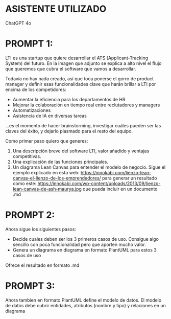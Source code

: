 # ASISTENTE UTILIZADO

ChatGPT 4o

# PROMPT 1:

LTI es una startup que quiere desarrollar el ATS (Applicant-Tracking System) del futuro. En la imagen que adjunto se explica a alto nivel el flujo que queremos que cubra el software que vamos a desarrollar.

Todavía no hay nada creado, así que toca ponerse el gorro de product manager y definir esas funcionalidades clave que harán brillar a LTI por encima de los competidores: 

- Aumentar la eficiencia para los departamentos de HR
- Mejorar la colaboración en tiempo real entre reclutadores y managers
- Automatizaciones
- Asistencia de IA en diversas tareas

...es el momento de hacer brainstorming, investigar cuáles pueden ser las claves del éxito, y dejarlo plasmado para el resto del equipo.

Como primer paso quiero que generes:

1. Una descripción breve del software LTI, valor añadido y ventajas competitivas. 
2. Una explicación de las funciones principales. 
3. Un diagrama Lean Canvas para entender el modelo de negocio. Sigue el ejemplo explicado en esta web: https://innokabi.com/lienzo-lean-canvas-el-lienzo-de-los-emprendedores/ para generar un resultado como este: https://innokabi.com/wp-content/uploads/2013/09/lienzo-lean-canvas-de-ash-maurya.jpg que pueda incluir en un documento .md

# PROMPT 2:

Ahora sigue los siguientes pasos:

- Decide cuales deben ser los 3 primeros casos de uso. Consigue algo sencillo con poca funcionalidad pero que aporten mucho valor. 
- Genera un diagrama en diagrama en formato PlantUML para estos 3 casos de uso

Ofrece el resultado en formato .md

# PROMPT 3: 

Ahora tambien en formato PlantUML define el modelo de datos. El modelo de datos debe cubrir entidades, atributos (nombre y tipo) y relaciones en un diagrama


